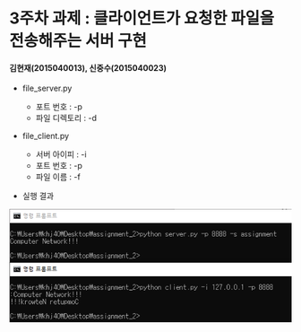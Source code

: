 3주차 과제 : 클라이언트가 요청한 파일을 전송해주는 서버 구현
===
#### 김현재(2015040013), 신중수(2015040023)

* file_server.py
    * 포트 번호 : -p
    * 파일 디렉토리 : -d
* file_client.py
    * 서버 아이피 : -i
    * 포트 번호 : -p
    * 파일 이름 : -f
  
* 실행 결과

![result](https://raw.githubusercontent.com/KHJae/Cnetwork/master/assignment_2/result.PNG)

